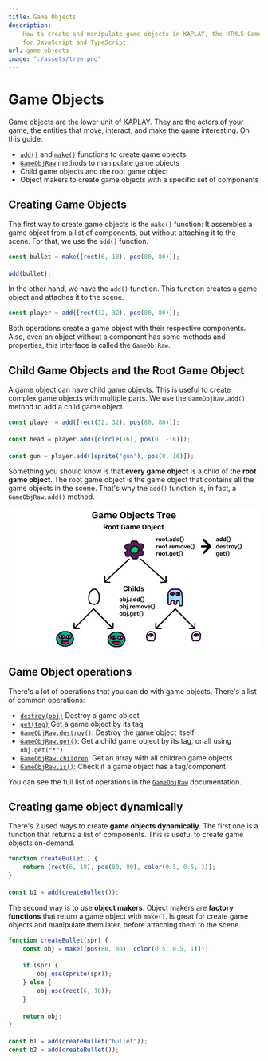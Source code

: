 ```yaml
---
title: Game Objects
description:
    How to create and manipulate game objects in KAPLAY, the HTML5 Game Engine
    for JavaScript and TypeScript.
url: game_objects
image: "./assets/tree.png"
---
```


# Game Objects

Game objects are the lower unit of KAPLAY. They are the actors of your game, the
entities that move, interact, and make the game interesting. On this guide:

-   [`add()`](/doc/ctx/add) and [`make()`](/doc/ctx/make) functions to create
    game objects
-   [`GameObjRaw`](/doc/GameObjRaw) methods to manipulate game objects
-   Child game objects and the root game object
-   Object makers to create game objects with a specific set of components

## Creating Game Objects

The first way to create game objects is the `make()` function: It assembles a
game object from a list of components, but without attaching it to the scene.
For that, we use the `add()` function.

```js
const bullet = make([rect(6, 18), pos(80, 80)]);

add(bullet);
```

In the other hand, we have the `add()` function. This function creates a game
object and attaches it to the scene.

```js
const player = add([rect(32, 32), pos(80, 80)]);
```

Both operations create a game object with their respective components. Also,
even an object without a component has some methods and properties, this
interface is called the `GameObjRaw`.

## Child Game Objects and the Root Game Object

A game object can have child game objects. This is useful to create complex game
objects with multiple parts. We use the `GameObjRaw.add()` method to add a child
game object.

```js
const player = add([rect(32, 32), pos(80, 80)]);

const head = player.add([circle(16), pos(0, -16)]);

const gun = player.add([sprite("gun"), pos(0, 16)]);
```

Something you should know is that **every game object** is a child of the **root
game object**. The root game object is the game object that contains all the
game objects in the scene. That's why the `add()` function is, in fact, a
`GameObjRaw.add()` method.

![Game Object tree](./assets/tree.png)

## Game Object operations

There's a lot of operations that you can do with game objects. There's a list of
common operations:

-   [`destroy(obj)`](/doc/ctx/destroy) Destroy a game object
-   [`get(tag)`](/doc/GameObjRaw#get) Get a game object by its tag
-   [`GameObjRaw.destroy()`](/doc/GameObjRaw#destroy): Destroy the game object
    itself
-   [`GameObjRaw.get()`](/doc/GameObjRaw#get): Get a child game object by its
    tag, or all using `obj.get("*")`
-   [`GameObjRaw.children`](/doc/GameObjRaw#children): Get an array with all
    children game objects
-   [`GameObjRaw.is()`](/doc/GameObjRaw#is): Check if a game object has a
    tag/component

You can see the full list of operations in the [`GameObjRaw`](/doc/GameObjRaw)
documentation.

## Creating game object dynamically

There's 2 used ways to create **game objects dynamically**. The first one is a
function that returns a list of components. This is useful to create game
objects on-demand.

```js
function createBullet() {
    return [rect(6, 18), pos(80, 80), color(0.5, 0.5, 1)];
}

const b1 = add(createBullet());
```

The second way is to use **object makers**. Object makers are **factory
functions** that return a game object with `make()`. Is great for create game
objects and manipulate them later, before attaching them to the scene.

```js
function createBullet(spr) {
    const obj = make([pos(80, 80), color(0.5, 0.5, 1)]);

    if (spr) {
        obj.use(sprite(spr));
    } else {
        obj.use(rect(6, 18));
    }

    return obj;
}

const b1 = add(createBullet("bullet"));
const b2 = add(createBullet());
```
